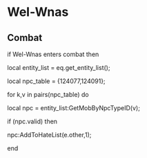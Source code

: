 # Wel-Wnas



## Combat

if  Wel-Wnas enters combat  then





local entity_list = eq.get_entity_list();





local npc_table = {124077,124091};


for k,v in pairs(npc_table) do



local npc = entity_list:GetMobByNpcTypeID(v);



if (npc.valid) then




npc:AddToHateList(e.other,1);



end